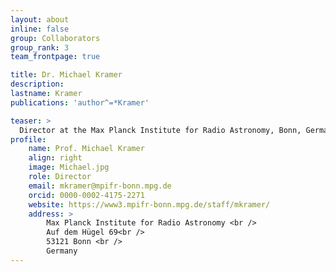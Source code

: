 ```yaml
---
layout: about
inline: false
group: Collaborators
group_rank: 3
team_frontpage: true

title: Dr. Michael Kramer
description: 
lastname: Kramer
publications: 'author^=*Kramer'

teaser: >
  Director at the Max Planck Institute for Radio Astronomy, Bonn, Germany.
profile:
    name: Prof. Michael Kramer
    align: right
    image: Michael.jpg
    role: Director
    email: mkramer@mpifr-bonn.mpg.de
    orcid: 0000-0002-4175-2271
    website: https://www3.mpifr-bonn.mpg.de/staff/mkramer/
    address: >
        Max Planck Institute for Radio Astronomy <br />
        Auf dem Hügel 69<br />
        53121 Bonn <br />
        Germany
---
```


